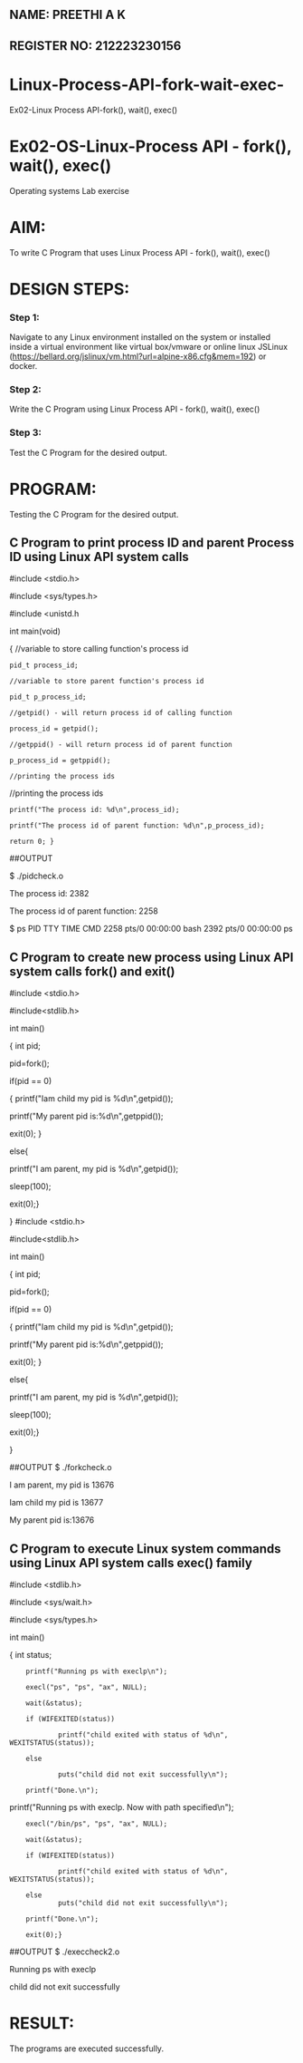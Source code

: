 ## NAME: PREETHI A K
## REGISTER NO: 212223230156

# Linux-Process-API-fork-wait-exec-
Ex02-Linux Process API-fork(), wait(), exec()
# Ex02-OS-Linux-Process API - fork(), wait(), exec()
Operating systems Lab exercise


# AIM:
To write C Program that uses Linux Process API - fork(), wait(), exec()

# DESIGN STEPS:

### Step 1:

Navigate to any Linux environment installed on the system or installed inside a virtual environment like virtual box/vmware or online linux JSLinux (https://bellard.org/jslinux/vm.html?url=alpine-x86.cfg&mem=192) or docker.

### Step 2:

Write the C Program using Linux Process API - fork(), wait(), exec()

### Step 3:

Test the C Program for the desired output. 

# PROGRAM:
Testing the C Program for the desired output. 



## C Program to print process ID and parent Process ID using Linux API system calls
#include <stdio.h>

#include <sys/types.h>

#include <unistd.h

int main(void)

{	//variable to store calling function's process id

	pid_t process_id;
 
	//variable to store parent function's process id
 
	pid_t p_process_id;
 
	//getpid() - will return process id of calling function
 
	process_id = getpid();
 
	//getppid() - will return process id of parent function
 
	p_process_id = getppid();
 
	//printing the process ids
 

//printing the process ids

	printf("The process id: %d\n",process_id);
 
	printf("The process id of parent function: %d\n",p_process_id);
 
	return 0; }
 

##OUTPUT

$ ./pidcheck.o 

The process id: 2382

The process id of parent function: 2258

$ ps 
  PID TTY          TIME CMD
 2258 pts/0    00:00:00 bash
 2392 pts/0    00:00:00 ps

## C Program to create new process using Linux API system calls fork() and exit()
#include <stdio.h>

#include<stdlib.h>

int main()

{ int pid; 

pid=fork(); 

if(pid == 0) 

{ printf("Iam child my pid is %d\n",getpid()); 

printf("My parent pid is:%d\n",getppid()); 

exit(0); } 

else{ 

printf("I am parent, my pid is %d\n",getpid()); 

sleep(100); 

exit(0);} 

}
#include <stdio.h>

#include<stdlib.h>

int main()

{ int pid; 

pid=fork();

if(pid == 0) 

{ printf("Iam child my pid is %d\n",getpid()); 

printf("My parent pid is:%d\n",getppid()); 

exit(0); } 

else{ 

printf("I am parent, my pid is %d\n",getpid()); 

sleep(100); 

exit(0);} 

}

##OUTPUT
$ ./forkcheck.o 

I am parent, my pid is 13676

Iam child my pid is 13677

My parent pid is:13676


## C Program to execute Linux system commands using Linux API system calls exec() family
#include <stdlib.h>

#include <sys/wait.h>

#include <sys/types.h>

int main()

{       int status;

        printf("Running ps with execlp\n");
        
        execl("ps", "ps", "ax", NULL);
        
        wait(&status);
        
        if (WIFEXITED(status))
        
                printf("child exited with status of %d\n", WEXITSTATUS(status));
                
        else
        
                puts("child did not exit successfully\n");
                
        printf("Done.\n");
        
printf("Running ps with execlp. Now with path specified\n");

        execl("/bin/ps", "ps", "ax", NULL);
        
        wait(&status);
        
        if (WIFEXITED(status))
        
                printf("child exited with status of %d\n", WEXITSTATUS(status));
                
        else
                puts("child did not exit successfully\n");
                
        printf("Done.\n");
        
        exit(0);}
        

##OUTPUT
$ ./execcheck2.o 

Running ps with execlp

child did not exit successfully

# RESULT:
The programs are executed successfully.

















